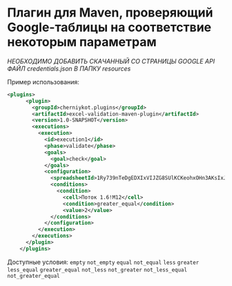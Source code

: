 # Плагин для Maven, проверяющий Google-таблицы на соответствие некоторым параметрам

*НЕОБХОДИМО ДОБАВИТЬ СКАЧАННЫЙ СО СТРАНИЦЫ GOOGLE API ФАЙЛ credentials.json В ПАПКУ resources*

Пример использования:

```XML
<plugins>
      <plugin>
        <groupId>cherniykot.plugins</groupId>
        <artifactId>excel-validation-maven-plugin</artifactId>
        <version>1.0-SNAPSHOT</version>
        <executions>
          <execution>
            <id>execution1</id>
            <phase>validate</phase>
            <goals>
              <goal>check</goal>
            </goals>
            <configuration>
              <spreadsheetId>1Ry739nTeDgEDXIxVIJZG8SUlKCKeohxOHn3AKsIxJ_w</spreadsheetId>
              <conditions>
                <condition>
                  <cell>Поток 1.6!M12</cell>
                  <condition>greater_equal</condition>
                  <value>2</value>
              </conditions>
            </configuration>
          </execution>
        </executions>
      </plugin>
    </plugins>
```
Доступные условия:
`empty`
`not_empty`
`equal`
`not_equal`
`less`
`greater`
`less_equal`
`greater_equal`
`not_less`
`not_greater`
`not_less_equal`
`not_greater_equal`
